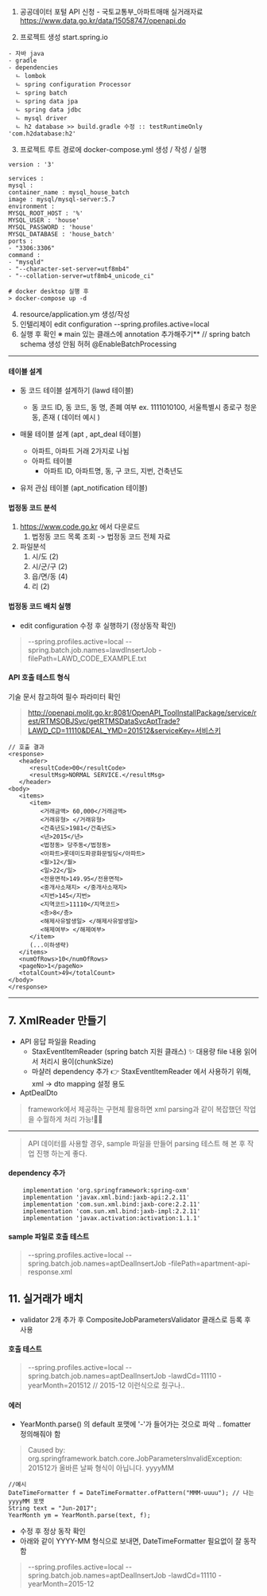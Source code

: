 1. 공공데이터 포털 API 신청 - 국토교통부_아파트매매 실거래자료
   https://www.data.go.kr/data/15058747/openapi.do

2. 프로젝트 생성
   start.spring.io
```text
- 자바 java
- gradle
- dependencies
  ㄴ lombok
  ㄴ spring configuration Processor
  ㄴ spring batch
  ㄴ spring data jpa
  ㄴ spring data jdbc
  ㄴ mysql driver
  ㄴ h2 database >> build.gradle 수정 :: testRuntimeOnly 'com.h2database:h2'
```

3. 프로젝트 루트 경로에 docker-compose.yml 생성 / 작성 / 실행
```text
version : '3'

services :
mysql :
container_name : mysql_house_batch
image : mysql/mysql-server:5.7
environment :
MYSQL_ROOT_HOST : '%'
MYSQL_USER : 'house'
MYSQL_PASSWORD : 'house'
MYSQL_DATABASE : 'house_batch'
ports :
- "3306:3306"
command :
- "mysqld"
- "--character-set-server=utf8mb4"
- "--collation-server=utf8mb4_unicode_ci"

# docker desktop 실행 후
> docker-compose up -d
```
4. resource/application.ym 생성/작성
5. 인텔리제이 edit configuration
   --spring.profiles.active=local
6. 실행 후 확인
   ※ main 있는 클래스에 annotation 추가해주기**  // spring batch schema 생성 안됨 허허
   @EnableBatchProcessing

---
#### 테이블 설계 
* 동 코드 테이블 설계하기 (lawd 테이블)
   - 동 코드 ID, 동 코드, 동 명, 존폐 여부
     ex. 1111010100, 서울특별시 종로구 청운동, 존재  ( 데이터 예시 )

* 매물 테이블 설계 (apt , apt_deal 테이블)
   - 아파트, 아파트 거래 2가지로 나뉨 
   - 아파트 테이블
      - 아파트 ID, 아파트명, 동, 구 코드, 지번, 건축년도

* 유저 관심 테이블 (apt_notification 테이블)




#### 법정동 코드 분석 
1. https://www.code.go.kr 에서 다운로드 
   1. 법정동 코드 목록 조회 -> 법정동 코드 전체 자료 
2. 파일분석 
   1. 시/도 (2)
   2. 시/군/구 (2)
   3. 읍/면/동 (4)
   4. 리 (2)

#### 법정동 코드 배치 실행 
- edit configuration 수정 후 실행하기 (정상동작 확인)
> --spring.profiles.active=local --spring.batch.job.names=lawdInsertJob -filePath=LAWD_CODE_EXAMPLE.txt

#### API 호출 테스트 형식 
기술 문서 참고하여 필수 파라미터 확인 
> http://openapi.molit.go.kr:8081/OpenAPI_ToolInstallPackage/service/rest/RTMSOBJSvc/getRTMSDataSvcAptTrade?LAWD_CD=11110&DEAL_YMD=201512&serviceKey=서비스키

```text 
// 호출 결과 
<response>
   <header>
      <resultCode>00</resultCode>
      <resultMsg>NORMAL SERVICE.</resultMsg>
   </header>
<body>
   <items>
      <item>
         <거래금액> 60,000</거래금액>
         <거래유형> </거래유형>
         <건축년도>1981</건축년도>
         <년>2015</년>
         <법정동> 당주동</법정동>
         <아파트>롯데미도파광화문빌딩</아파트>
         <월>12</월>
         <일>22</일>
         <전용면적>149.95</전용면적>
         <중개사소재지> </중개사소재지>
         <지번>145</지번>
         <지역코드>11110</지역코드>
         <층>8</층>
         <해제사유발생일> </해제사유발생일>
         <해제여부> </해제여부>
      </item>
      (...이하생략)
   </items>
   <numOfRows>10</numOfRows>
   <pageNo>1</pageNo>
   <totalCount>49</totalCount>
</body>
</response>
```

--- 

## 7. XmlReader 만들기 
- API 응답 파일을 Reading 
  - StaxEventItemReader (spring batch 지원 클래스) ✨ 대용량 file 내용 읽어서 처리시 용이(chunkSize)
  - 마샬러 dependency 추가 👉 StaxEventItemReader 에서 사용하기 위해, xml -> dto mapping 설정 용도
- AptDealDto 
  
> framework에서 제공하는 구현체 활용하면 xml parsing과 같이 복잡했던 작업을 수월하게 처리 가능!👨‍💻
--- 
> API 데이터를 사용할 경우, sample 파일을 만들어 parsing 테스트 해 본 후 작업 진행 하는게 좋다.

#### dependency 추가 
```text
    implementation 'org.springframework:spring-oxm'
	implementation 'javax.xml.bind:jaxb-api:2.2.11'
	implementation 'com.sun.xml.bind:jaxb-core:2.2.11'
	implementation 'com.sun.xml.bind:jaxb-impl:2.2.11'
	implementation 'javax.activation:activation:1.1.1'
```

#### sample 파일로 호출 테스트 
> --spring.profiles.active=local --spring.batch.job.names=aptDealInsertJob -filePath=apartment-api-response.xml

## 11. 실거래가 배치
- validator 2개 추가 후 CompositeJobParametersValidator 클래스로 등록 후 사용

#### 호출 테스트 
> --spring.profiles.active=local --spring.batch.job.names=aptDealInsertJob -lawdCd=11110 -yearMonth=201512   // 2015-12 이런식으로 줬구나..

#### 에러 
- YearMonth.parse() 의 default 포맷에 '-'가 들어가는 것으로 파악 .. fomatter 정의해줘야 함
> Caused by: org.springframework.batch.core.JobParametersInvalidException: 201512가 올바른 날짜 형식이 아닙니다. yyyyMM

```text
//예시
DateTimeFormatter f = DateTimeFormatter.ofPattern("MMM-uuuu"); // 나는 yyyyMM 포맷
String text = "Jun-2017";
YearMonth ym = YearMonth.parse(text, f);
```

- 수정 후 정상 동작 확인 
- 아래와 같이 YYYY-MM 형식으로 보내면, DateTimeFormatter 필요없이 잘 동작함
> --spring.profiles.active=local --spring.batch.job.names=aptDealInsertJob -lawdCd=11110 -yearMonth=2015-12